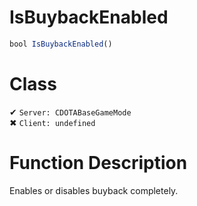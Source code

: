 # IsBuybackEnabled
```js
bool IsBuybackEnabled()
```
# Class
✔ `Server: CDOTABaseGameMode`  
✖ `Client: undefined`  

# Function Description
Enables or disables buyback completely.
